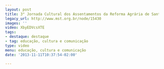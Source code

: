 ```yaml
---
layout: post
title: 3° Jornada Cultural dos Assentamentos da Reforma Agrária de Santa Catarina
legacy_url: http://www.mst.org.br/node/15430
images: ''
video: XbyEDVcsXTE
tags:
- destaque: destaque
- tag: educação, cultura e comunicação
type: video
menu: educação, cultura e comunicação
date: '2013-11-11T10:37:54-02:00'

---
```

<p><object data="http://www.youtube.com/v/XbyEDVcsXTE" type="application/x-shockwave-flash" height="500" width="600"><param name="src" value="http://www.youtube.com/v/XbyEDVcsXTE"></object></p>
